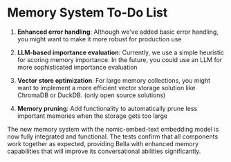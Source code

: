 # Memory System To-Do List

1. **Enhanced error handling**: Although we've added basic error handling, you might want to make it more robust for production use

2. **LLM-based importance evaluation**: Currently, we use a simple heuristic for scoring memory importance. In the future, you could use an LLM for more sophisticated importance evaluation

3. **Vector store optimization**: For large memory collections, you might want to implement a more efficient vector storage solution like ChromaDB or DuckDB. (only open source solutions)

4. **Memory pruning**: Add functionality to automatically prune less important memories when the storage gets too large

The new memory system with the nomic-embed-text embedding model is now fully integrated and functional. The tests confirm that all components work together as expected, providing Bella with enhanced memory capabilities that will improve its conversational abilities significantly.